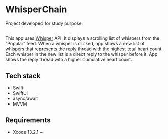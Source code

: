 # WhisperChain
Project developed for study purpose. 

## 

This app uses [Whisper](http://whisper.sh) API. It displays a scrolling list of whispers from the “Popular” feed. When a whisper is clicked, app shows a new list of whispers that represents the reply thread with the highest total heart count. Each whisper in the new list is a direct reply to the whisper before it. App shows the reply thread with a higher cumulative heart count.

## Tech stack 
- Swift 
- SwiftUI 
- async/await 
- MVVM

## Requirements  
- Xcode 13.2.1 +
